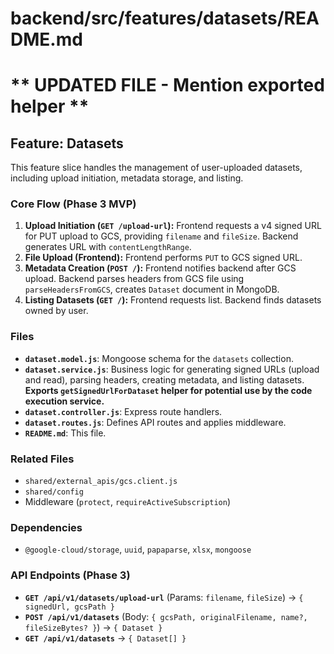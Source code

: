 # backend/src/features/datasets/README.md
# ** UPDATED FILE - Mention exported helper **

## Feature: Datasets

This feature slice handles the management of user-uploaded datasets, including upload initiation, metadata storage, and listing.

### Core Flow (Phase 3 MVP)

1.  **Upload Initiation (`GET /upload-url`):** Frontend requests a v4 signed URL for PUT upload to GCS, providing `filename` and `fileSize`. Backend generates URL with `contentLengthRange`.
2.  **File Upload (Frontend):** Frontend performs `PUT` to GCS signed URL.
3.  **Metadata Creation (`POST /`):** Frontend notifies backend after GCS upload. Backend parses headers from GCS file using `parseHeadersFromGCS`, creates `Dataset` document in MongoDB.
4.  **Listing Datasets (`GET /`):** Frontend requests list. Backend finds datasets owned by user.

### Files

*   **`dataset.model.js`**: Mongoose schema for the `datasets` collection.
*   **`dataset.service.js`**: Business logic for generating signed URLs (upload and read), parsing headers, creating metadata, and listing datasets. **Exports `getSignedUrlForDataset` helper for potential use by the code execution service.**
*   **`dataset.controller.js`**: Express route handlers.
*   **`dataset.routes.js`**: Defines API routes and applies middleware.
*   **`README.md`**: This file.

### Related Files

*   `shared/external_apis/gcs.client.js`
*   `shared/config`
*   Middleware (`protect`, `requireActiveSubscription`)

### Dependencies

*   `@google-cloud/storage`, `uuid`, `papaparse`, `xlsx`, `mongoose`

### API Endpoints (Phase 3)

*   **`GET /api/v1/datasets/upload-url`** (Params: `filename`, `fileSize`) -> `{ signedUrl, gcsPath }`
*   **`POST /api/v1/datasets`** (Body: `{ gcsPath, originalFilename, name?, fileSizeBytes? }`) -> `{ Dataset }`
*   **`GET /api/v1/datasets`** -> `{ Dataset[] }`